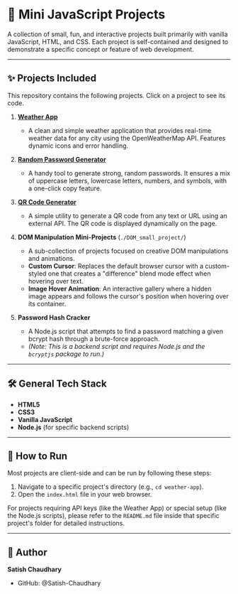 # 🚀 Mini JavaScript Projects

A collection of small, fun, and interactive projects built primarily with vanilla JavaScript, HTML, and CSS. Each project is self-contained and designed to demonstrate a specific concept or feature of web development.

---

## ✨ Projects Included

This repository contains the following projects. Click on a project to see its code.

1.  **[Weather App](./weather-app/)**
    -   A clean and simple weather application that provides real-time weather data for any city using the OpenWeatherMap API. Features dynamic icons and error handling.

2.  **[Random Password Generator](./random-password/)**
    -   A handy tool to generate strong, random passwords. It ensures a mix of uppercase letters, lowercase letters, numbers, and symbols, with a one-click copy feature.

3.  **[QR Code Generator](./QR_code_generator/)**
    -   A simple utility to generate a QR code from any text or URL using an external API. The QR code is displayed dynamically on the page.

4.  **DOM Manipulation Mini-Projects** (`./DOM_small_project/`)
    -   A sub-collection of projects focused on creative DOM manipulations and animations.
    -   **Custom Cursor**: Replaces the default browser cursor with a custom-styled one that creates a "difference" blend mode effect when hovering over text.
    -   **Image Hover Animation**: An interactive gallery where a hidden image appears and follows the cursor's position when hovering over its container.

5.  **Password Hash Cracker**
    -   A Node.js script that attempts to find a password matching a given bcrypt hash through a brute-force approach.
    -   *(Note: This is a backend script and requires Node.js and the `bcryptjs` package to run.)*

---

## 🛠️ General Tech Stack

-   **HTML5**
-   **CSS3**
-   **Vanilla JavaScript**
-   **Node.js** (for specific backend scripts)

---

## 📂 How to Run

Most projects are client-side and can be run by following these steps:

1.  Navigate to a specific project's directory (e.g., `cd weather-app`).
2.  Open the `index.html` file in your web browser.

For projects requiring API keys (like the Weather App) or special setup (like the Node.js scripts), please refer to the `README.md` file inside that specific project's folder for detailed instructions.

---

## 👤 Author

**Satish Chaudhary**
-   GitHub: @Satish-Chaudhary